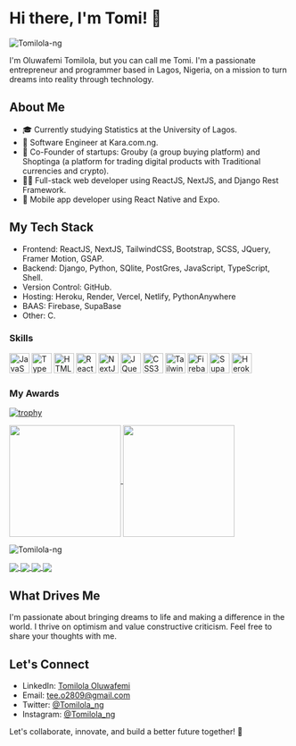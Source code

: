 # Hi there, I'm Tomi! 👋

<p align="left"> <img src="https://komarev.com/ghpvc/?username=Tomilola-ng&label=Profile%20views&color=0e75b6&style=flat" alt="Tomilola-ng" /> </p>

I'm Oluwafemi Tomilola, but you can call me Tomi. I'm a passionate entrepreneur and programmer based in Lagos, Nigeria, on a mission to turn dreams into reality through technology.

## About Me
- 🎓 Currently studying Statistics at the University of Lagos.
- 💼 Software Engineer at Kara.com.ng.
- 🚀 Co-Founder of startups: Grouby (a group buying platform) and Shoptinga (a platform for trading digital products with Traditional currencies and crypto).
- 👨‍💻 Full-stack web developer using ReactJS, NextJS, and Django Rest Framework.
- 📱 Mobile app developer using React Native and Expo.

## My Tech Stack
- Frontend: ReactJS, NextJS, TailwindCSS, Bootstrap, SCSS, JQuery, Framer Motion, GSAP.
- Backend: Django, Python, SQlite, PostGres, JavaScript, TypeScript, Shell.
- Version Control: GitHub.
- Hosting: Heroku, Render, Vercel, Netlify, PythonAnywhere
- BAAS: Firebase, SupaBase
- Other: C.

### Skills

<p align="left">
<a href="https://developer.mozilla.org/en-US/docs/Web/JavaScript" target="_blank" rel="noreferrer"><img src="https://raw.githubusercontent.com/danielcranney/readme-generator/main/public/icons/skills/javascript-colored.svg" width="36" height="36" alt="JavaScript" /></a>
<a href="https://www.typescriptlang.org/" target="_blank" rel="noreferrer"><img src="https://raw.githubusercontent.com/danielcranney/readme-generator/main/public/icons/skills/typescript-colored.svg" width="36" height="36" alt="TypeScript" /></a>
<a href="https://developer.mozilla.org/en-US/docs/Glossary/HTML5" target="_blank" rel="noreferrer"><img src="https://raw.githubusercontent.com/danielcranney/readme-generator/main/public/icons/skills/html5-colored.svg" width="36" height="36" alt="HTML5" /></a>
<a href="https://reactjs.org/" target="_blank" rel="noreferrer"><img src="https://raw.githubusercontent.com/danielcranney/readme-generator/main/public/icons/skills/react-colored.svg" width="36" height="36" alt="React" /></a>
<a href="https://nextjs.org/docs" target="_blank" rel="noreferrer"><img src="https://raw.githubusercontent.com/danielcranney/readme-generator/main/public/icons/skills/nextjs-colored.svg" width="36" height="36" alt="NextJs" /></a>
<a href="https://jquery.com/" target="_blank" rel="noreferrer"><img src="https://raw.githubusercontent.com/danielcranney/readme-generator/main/public/icons/skills/jquery-colored.svg" width="36" height="36" alt="JQuery" /></a>
<a href="https://www.w3.org/TR/CSS/#css" target="_blank" rel="noreferrer"><img src="https://raw.githubusercontent.com/danielcranney/readme-generator/main/public/icons/skills/css3-colored.svg" width="36" height="36" alt="CSS3" /></a>
<a href="https://tailwindcss.com/" target="_blank" rel="noreferrer"><img src="https://raw.githubusercontent.com/danielcranney/readme-generator/main/public/icons/skills/tailwindcss-colored.svg" width="36" height="36" alt="TailwindCSS" /></a>
<a href="https://firebase.google.com/" target="_blank" rel="noreferrer"><img src="https://raw.githubusercontent.com/danielcranney/readme-generator/main/public/icons/skills/firebase-colored.svg" width="36" height="36" alt="Firebase" /></a>
<a href="https://supabase.io/" target="_blank" rel="noreferrer"><img src="https://raw.githubusercontent.com/danielcranney/readme-generator/main/public/icons/skills/supabase-colored.svg" width="36" height="36" alt="Supabase" /></a>
<a href="https://www.heroku.com/" target="_blank" rel="noreferrer"><img src="https://raw.githubusercontent.com/danielcranney/readme-generator/main/public/icons/skills/heroku-colored.svg" width="36" height="36" alt="Heroku" /></a>
</p>

### My Awards
[![trophy](https://github-profile-trophy.vercel.app/?username=Tomilola-ng)](https://github.com/ryo-ma/github-profile-trophy)

<a href="https://github.com/Tomilola-ng/github-readme-stats">
  <img height=200 align="center" src="https://github-readme-stats.vercel.app/api?username=Tomilola-ng" />
</a>
<a href="https://github.com/Tomilola-ng/convoychat">
  <img height=200 align="center" src="https://github-readme-stats.vercel.app/api/top-langs?username=Tomilola-ng&layout=compact&langs_count=8&card_width=320" />
</a>

<p><img align="center" src="https://github-readme-streak-stats.herokuapp.com/?user=Tomilola-ng&" alt="Tomilola-ng" /></p>

<a href="https://github.com/Tomilola-ng/TrackBackendTask2">
  <img align="center" src="https://github-readme-stats.vercel.app/api/pin/?username=Tomilola-ng&repo=TrackBackendTask2" />
</a>
<a href="https://github.com/Tomilola-ng/TrackBackendTask1">
  <img align="center" src="https://github-readme-stats.vercel.app/api/pin/?username=Tomilola-ng&repo=TrackBackendTask1" />
</a>
<a href="https://github.com/Tomilola-ng/Quick_Scripts">
  <img align="center" src="https://github-readme-stats.vercel.app/api/pin/?username=Tomilola-ng&repo=Quick_Scripts" />
</a>
<a href="https://github.com/Tomilola-ng/Tomi-Teaches-C">
  <img align="center" src="https://github-readme-stats.vercel.app/api/pin/?username=Tomilola-ng&repo=Tomi-Teaches-C" />
</a>

## What Drives Me
I'm passionate about bringing dreams to life and making a difference in the world. I thrive on optimism and value constructive criticism. Feel free to share your thoughts with me.

## Let's Connect
- LinkedIn: [Tomilola Oluwafemi](https://www.linkedin.com/in/tomilola-oluwafemi)
- Email: tee.o2809@gmail.com
- Twitter: [@Tomilola_ng](https://twitter.com/Tomilola_ng)
- Instagram: [@Tomilola_ng](https://instagram.com/Tomilola_ng)
  
Let's collaborate, innovate, and build a better future together! 🚀
